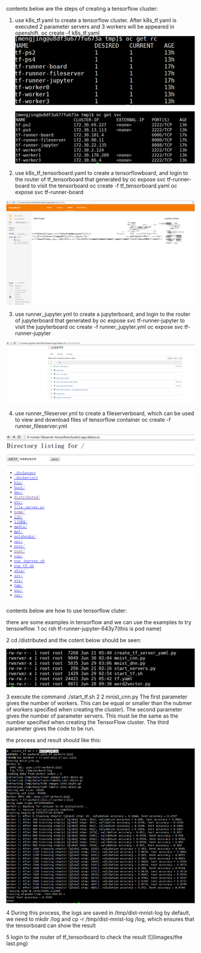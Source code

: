contents below are the steps of creating a tensorflow cluster:

1. use k8s_tf.yaml to create a tensorflow cluster. After k8s_tf.yaml is executed 2 parameter servers and 3 workers will be appeared in openshift.
 oc create -f k8s_tf.yaml
![](images/step1.png)

   ![](images/setp1.1.png)

2. use k8s_tf_tensorboard.yaml to create a tensorflowboard, and login to the router  of tf_tensorboard that generated by oc expose svc tf-runner-board to visit the tensorboard
oc create -f tf_tensorboard.yaml
oc expose svc tf-runner-board

![](images/step2.jpg)


3. use runner_jupyter.yml to create a jupyterboard, and login to the router of jupyterboard that generated by oc expose svc tf-runner-jupyter to visit the jupyterboard
oc create -f runner_jupyter.yml
oc expose svc tf-runner-jupyter

![](images/step3.png)

4. use runner_fileserver.yml to create a fileserverboard, which can be used to view and download files of tensorflow container
oc create -f runner_fileserver.yml

![](images/step4.png)

contents below are how to use tensorflow cluter:

there are some examples in tensorflow and we can use the examples to try tensowflow.
1 oc rsh tf-runner-jupyter-643y7(this is pod name)

2 cd /distributed and the cotent below should be seen:

![](images/stephow2.png)

3 execute the command ./start_tf.sh 2 2 mnist_cnn.py
The first parameter gives the number of workers. This can be equal or smaller than the nubmer of workers specified when creating the cluster).
The second parameter gives the number of parameter servers. This must be the same as the number specified when creating the TensorFlow cluster.
The third parameter gives the code to be run.

the process and result should like this:

![](images/stephowresult.jpg)

4 During this process, the logs are saved in /tmp/dist-mnist-log by default, we need to mkdir /log and cp -r /tmp/dist-mnist-log /log, which ensures that the tensorboard can show the result

5 login to the router  of tf_tensorboard to check the result
 ![](images/the last.png)

